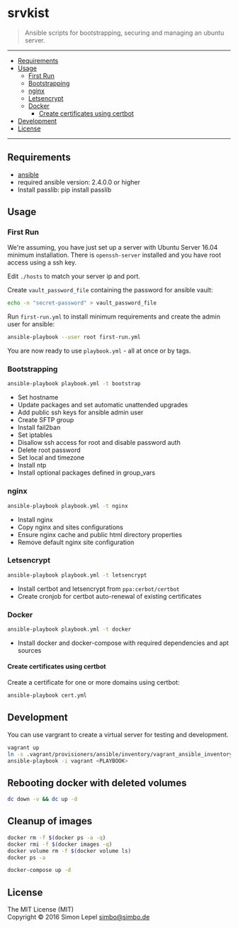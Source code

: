 srvkist
=======

  > Ansible scripts for bootstrapping, securing and managing an ubuntu server.

---

<!-- TOC -->

- [Requirements](#requirements)
- [Usage](#usage)
  - [First Run](#first-run)
  - [Bootstrapping](#bootstrapping)
  - [nginx](#nginx)
  - [Letsencrypt](#letsencrypt)
  - [Docker](#docker)
    - [Create certificates using certbot](#create-certificates-using-certbot)
- [Development](#development)
- [License](#license)

<!-- /TOC -->

---


## Requirements

  - [ansible](http://docs.ansible.com/ansible/latest/intro_installation.html)
  - required ansible version: 2.4.0.0 or higher
  - Install passlib: pip install passlib


## Usage


### First Run

We're assuming, you have just set up a server with Ubuntu Server 16.04 minimum
installation. There is `openssh-server` installed and you have root access using
a ssh key.

Edit `./hosts` to match your server ip and port.

Create `vault_password_file` containing the password for ansible vault:

``` sh
echo -n "secret-password" > vault_password_file
```

Run `first-run.yml` to install minimum requirements and create the admin user
for ansible:

``` sh
ansible-playbook --user root first-run.yml
```

You are now ready to use `playbook.yml` - all at once or by tags.


### Bootstrapping

``` sh
ansible-playbook playbook.yml -t bootstrap
```

  - Set hostname
  - Update packages and set automatic unattended upgrades
  - Add public ssh keys for ansible admin user
  - Create SFTP group
  - Install fail2ban
  - Set iptables
  - Disallow ssh access for root and disable password auth
  - Delete root password
  - Set local and timezone
  - Install ntp
  - Install optional packages defined in group_vars


### nginx

``` sh
ansible-playbook playbook.yml -t nginx
```

  - Install nginx
  - Copy nginx and sites configurations
  - Ensure nginx cache and public html directory properties
  - Remove default nginx site configuration


### Letsencrypt

``` sh
ansible-playbook playbook.yml -t letsencrypt
```

  - Install certbot and letsencrypt from `ppa:cerbot/certbot`
  - Create cronjob for certbot auto-renewal of existing certificates


### Docker

``` sh
ansible-playbook playbook.yml -t docker
```

  - Install docker and docker-compose with required dependencies and apt sources


#### Create certificates using certbot

Create a certificate for one or more domains using certbot:

``` sh
ansible-playbook cert.yml
```


## Development

You can use vargrant to create a virtual server for testing and development.

``` sh
vagrant up
ln -s .vagrant/provisioners/ansible/inventory/vagrant_ansible_inventory vagrant
ansible-playbook -i vagrant <PLAYBOOK>
```

## Rebooting docker with deleted volumes
``` sh
dc down -v && dc up -d
```
## Cleanup of images
    
``` sh
docker rm -f $(docker ps -a -q)
docker rmi -f $(docker images -q)
docker volume rm -f $(docker volume ls)
docker ps -a

docker-compose up -d
```
## License

The MIT License (MIT)  
Copyright © 2016 Simon Lepel <simbo@simbo.de>
